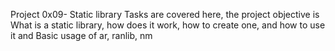 Project 0x09- Static library Tasks are covered here, the project objective is What is a static library, how does it work, how to create one, and how to use it and Basic usage of ar, ranlib, nm
